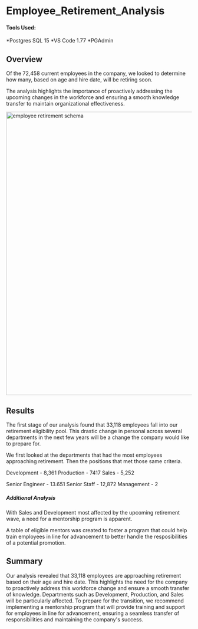 # Employee_Retirement_Analysis

#### Tools Used:

*Postgres SQL 15
*VS Code 1.77
*PGAdmin

## Overview

Of the 72,458 current employees in the company, we looked to determine how many, based on age and hire date, will be retiring soon.  

The analysis highlights the importance of proactively addressing the upcoming changes in the workforce and ensuring a smooth knowledge transfer to maintain organizational effectiveness.

<img style='width: 80vw' alt='employee retirement schema' src='https://raw.githubusercontent.com/LJD0/Employee_Retirement_Analysis/Data/output/Employee_Retirement_Schema.png'>

## Results

The first stage of our analysis found that 33,118 employees fall into our retirement eligibility pool.
This drastic change in personal across several departments in the next few years will be a change the company would like to prepare for.

 We first looked at the departments that had the most employees approaching retirement. Then the positions that met those same criteria.

Development - 8,361
Production - 7417
Sales - 5,252

Senior Engineer - 13.651
Senior Staff - 12,872
Management - 2

##### Additional Analysis

With Sales and Development most affected by the upcoming retirement wave, a need for a mentorship program is apparent. 

A table of eligible mentors was created to foster a program that could help train employees in line for advancement to better handle the resposibilities of a potential promotion. 

## Summary

Our analysis revealed that 33,118 employees are approaching retirement based on their age and hire date. This highlights the need for the company to proactively address this workforce change and ensure a smooth transfer of knowledge. Departments such as Development, Production, and Sales will be particularly affected. To prepare for the transition, we recommend implementing a mentorship program that will provide training and support for employees in line for advancement, ensuring a seamless transfer of responsibilities and maintaining the company's success.
